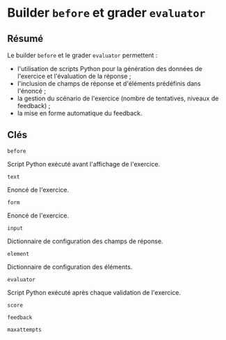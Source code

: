 # Builder `before` et grader `evaluator`

## Résumé

Le builder `before` et le grader `evaluator` permettent :
* l'utilisation de scripts Python pour la génération des données de l'exercice et l'évaluation de la réponse ;
* l'inclusion de champs de réponse et d'éléments prédéfinis dans l'énoncé ;
* la gestion du scénario de l'exercice (nombre de tentatives, niveaux de feedback) ;
* la mise en forme automatique du feedback.

## Clés

`before`

Script Python exécuté avant l'affichage de l'exercice. 

`text`

Enoncé de l'exercice.

`form`

Enoncé de l'exercice.

`input`

Dictionnaire de configuration des champs de réponse.

`element`

Dictionnaire de configuration des éléments.

`evaluator`

Script Python exécuté après chaque validation de l'exercice.

`score`

`feedback`

`maxattempts`
